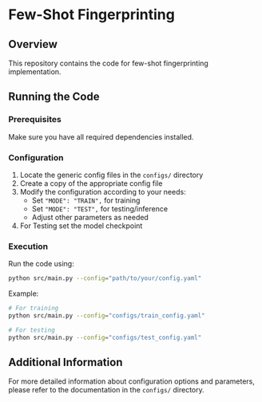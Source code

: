 # Few-Shot Fingerprinting

## Overview
This repository contains the code for few-shot fingerprinting implementation.

## Running the Code

### Prerequisites
Make sure you have all required dependencies installed.

### Configuration
1. Locate the generic config files in the `configs/` directory
2. Create a copy of the appropriate config file
3. Modify the configuration according to your needs:
    - Set `"MODE": "TRAIN",` for training
    - Set `"MODE": "TEST",` for testing/inference
    - Adjust other parameters as needed
4. For Testing set the model checkpoint

### Execution
Run the code using:
```bash
python src/main.py --config="path/to/your/config.yaml"
```

Example:
```bash
# For training
python src/main.py --config="configs/train_config.yaml"

# For testing
python src/main.py --config="configs/test_config.yaml"
```

## Additional Information
For more detailed information about configuration options and parameters, please refer to the documentation in the `configs/` directory.
